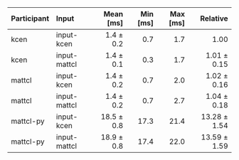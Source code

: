 | Participant | Input | Mean [ms] | Min [ms] | Max [ms] | Relative |
|:---|:---|---:|---:|---:|---:|
| kcen | input-kcen | 1.4 ± 0.2 | 0.7 | 1.7 | 1.00 |
| kcen | input-mattcl | 1.4 ± 0.1 | 0.3 | 1.7 | 1.01 ± 0.15 |
| mattcl | input-kcen | 1.4 ± 0.2 | 0.7 | 2.0 | 1.02 ± 0.16 |
| mattcl | input-mattcl | 1.4 ± 0.2 | 0.7 | 2.7 | 1.04 ± 0.18 |
| mattcl-py | input-kcen | 18.5 ± 0.8 | 17.3 | 21.4 | 13.28 ± 1.54 |
| mattcl-py | input-mattcl | 18.9 ± 0.8 | 17.4 | 22.0 | 13.59 ± 1.59 |
